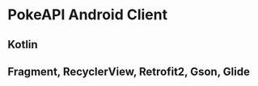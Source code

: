 PokeAPI Android Client<br/>
===========================
Kotlin<br/>
---------------------------
Fragment, RecyclerView, Retrofit2, Gson, Glide<br/>
--------------------------------------------------
